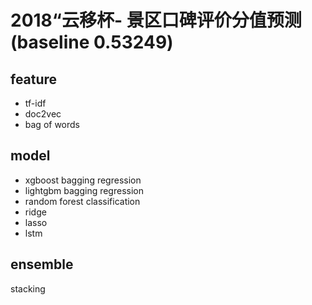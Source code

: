 # 2018“云移杯- 景区口碑评价分值预测 (baseline 0.53249)

## feature
- tf-idf
- doc2vec
- bag of words

## model
- xgboost bagging regression
- lightgbm bagging regression
- random forest classification
- ridge
- lasso
- lstm

## ensemble
stacking
